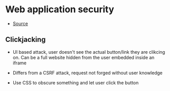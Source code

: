 # Web application security

- [Source](portswigger.net)

## Clickjacking

- UI based attack, user doesn't see the actual button/link they are clikcing on. Can be a full website hidden from the user embedded inside an iframe

- Differs from a CSRF attack, request not forged without user knowledge

- Use CSS to obscure something and let user click the button

